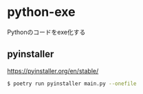 # python-exe
Pythonのコードをexe化する

## pyinstaller

https://pyinstaller.org/en/stable/

```bash
$ poetry run pyinstaller main.py --onefile
```
